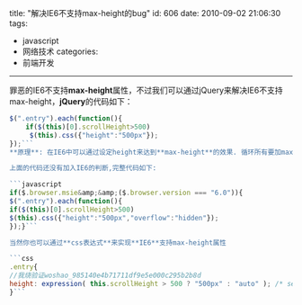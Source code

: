 title: "解决IE6不支持max-height的bug"
id: 606
date: 2010-09-02 21:06:30
tags:
- javascript
- 网络技术
categories:
- 前端开发
---
罪恶的IE6不支持**max-height**属性，不过我们可以通过jQuery来解决IE6不支持max-height，**jQuery**的代码如下：

```javascript
$(".entry").each(function(){
    if($(this)[0].scrollHeight>500)
     $(this).css({"height":"500px"});
});```
**原理**: 在IE6中可以通过设定height来达到**max-height**的效果. 循环所有要加max-height属性的DOM元素,判断他的scrollHeight大于你要设置的最大高度 如果超过了就通过设置height为最大高度，我这里使用的是[0]，获取的是的DOM对象，而不是jQuery对象，详细说明见：《[jQuery选择器使用详解](http://js8.in/416.html)》

上面的代码还没有加入IE6的判断,完整代码如下:

```javascript
if($.browser.msie&amp;&amp;($.browser.version === "6.0")){
$(".entry").each(function(){
if($(this)[0].scrollHeight>500)
$(this).css({"height":"500px","overflow":"hidden"});
});}```

当然你也可以通过**css表达式**来实现**IE6**支持max-height属性

```css
.entry{
//我烧验证woshao_985140e4b71711df9e5e000c295b2b8d
height: expression( this.scrollHeight > 500 ? "500px" : "auto" ); /* sets max-height for IE */
}```
